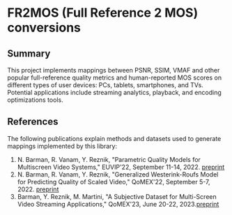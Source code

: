 # FR2MOS (Full Reference 2 MOS) conversions
## Summary
This project implements mappings between PSNR, SSIM, VMAF and other popular full-reference quality metrics and human-reported MOS scores on different types of user devices: PCs, tablets, smartphones, and TVs. Potential applications include streaming analytics, playback, and encoding optimizations tools. 

## References
The following publications explain methods and datasets used to generate mappings implemented by this library:
1. N. Barman, R. Vanam, Y. Reznik, "Parametric Quality Models for Multiscreen Video Systems," EUVIP'22, September 11-14, 2022. [preprint](https://www.reznik.org/papers/EUVIP_2022_Parametric_Quality_Model.pdf)
2. N. Barman, R. Vanam, Y. Reznik, "Generalized Westerink-Roufs Model for Predicting Quality of Scaled Video," QoMEX'22, September 5-7, 2022. [preprint](https://www.reznik.org/papers/QoMEX_2022_Generalized_WR_Model.pdf)
3. Barman, Y. Reznik, M. Martini, "A Subjective Dataset for Multi-Screen Video Streaming Applications," QoMEX'23, June 20-22, 2023.[preprint](https://arxiv.org/abs/2305.03138)
